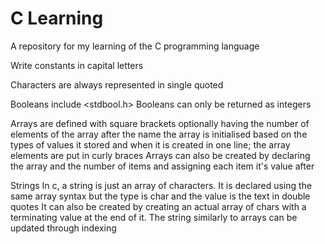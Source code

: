 # C Learning
A repository for my learning of the C programming language


Write constants in capital letters

Characters are always represented in single quoted

Booleans include <stdbool.h>
Booleans can only be returned as integers

Arrays are defined with square brackets optionally having the number of elements of the array after the name 
the array is initialised based on the types of values it stored and when it is created in one line; the array elements are put in curly braces
Arrays can also be created by declaring the array and the number of items and assigning each item it's value after

Strings
In c, a string is just an array of characters. It is declared using the same array syntax but the type is char and the value is the text in double quotes
It can also be created by creating an actual array of chars with a terminating value at the end of it. The string similarly to arrays can be updated through indexing
